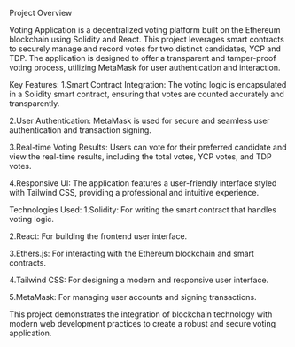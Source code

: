 Project Overview


Voting Application is a decentralized voting platform built on the Ethereum blockchain using Solidity and React. This project leverages smart contracts to securely manage and record votes for two distinct candidates, YCP and TDP. The application is designed to offer a transparent and tamper-proof voting process, utilizing MetaMask for user authentication and interaction.



Key Features:
1.Smart Contract Integration: The voting logic is encapsulated in a Solidity smart contract, ensuring that votes are counted accurately and transparently.

2.User Authentication: MetaMask is used for secure and seamless user authentication and transaction signing.

3.Real-time Voting Results: Users can vote for their preferred candidate and view the real-time results, including the total votes, YCP votes, and TDP votes.

4.Responsive UI: The application features a user-friendly interface styled with Tailwind CSS, providing a professional and intuitive experience.



Technologies Used:
1.Solidity: For writing the smart contract that handles voting logic.

2.React: For building the frontend user interface.

3.Ethers.js: For interacting with the Ethereum blockchain and smart contracts.

4.Tailwind CSS: For designing a modern and responsive user interface.

5.MetaMask: For managing user accounts and signing transactions.

This project demonstrates the integration of blockchain technology with modern web development practices to create a robust and secure voting application.
